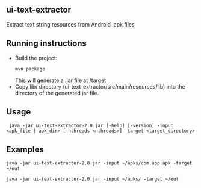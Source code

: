 ## ui-text-extractor
Extract text string resources from Android .apk files 

## Running instructions
* Build the project: <pre><code>mvn package </pre></code> This will generate a .jar file at /target
* Copy lib/ directory (ui-text-extractor/src/main/resources/lib) into the directory of the generated jar file.

## Usage

     java -jar ui-text-extractor-2.0.jar [-help] [-version] -input <apk_file | apk_dir> [-nthreads <nthreads>] -target <target_directory>

## Examples
       
    java -jar ui-text-extractor-2.0.jar -input ~/apks/com.app.apk -target ~/out
   
    java -jar ui-text-extractor-2.0.jar -input ~/apks/ -target ~/out
    
    
